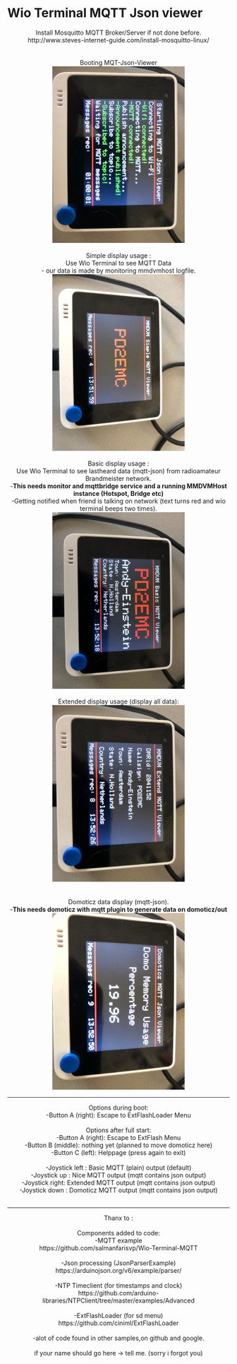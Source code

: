 # Wio Terminal MQTT Json viewer	
<center>	
Install Mosquitto MQTT Broker/Server if not done before.<br>	
http://www.steves-internet-guide.com/install-mosquitto-linux/<br>	
<br><br>	
Booting MQT-Json-Viewer<br>	
<img src="pictures/start.jpeg" width="300">	
<br><br>	
Simple display usage : <br>	
Use Wio Terminal to see MQTT Data <br>	
- our data is made by monitoring mmdvmhost logfile.<br>	
<img src="pictures/simple.jpeg" width="300">	
<br><br>	
Basic display usage :<br>	
Use Wio Terminal to see lastheard data (mqtt-json) from radioamateur Brandmeister network.<br>	
-<b>This needs monitor and mqttbridge service and a running MMDVMHost instance (Hotspot, Bridge etc)</b><br>	
-Getting notified when friend is talking on network (text turns red and wio terminal beeps two times).<br>	
<img src="pictures/basic.jpeg" width="300">	
<br><br>	
Extended display usage (display all data):<br>	
<img src="pictures/extended.jpeg" width="300"><br>	
<br><br>	
Domoticz data display (mqtt-json).<br>	
-<b>This needs domoticz with mqtt plugin to generate data on domoticz/out</b><br>	
<img src="pictures/domoticz.jpeg" width="300"><br>	
<hr>	
Options during boot:<br>	
-Button A (right):  Escape to ExtFlashLoader Menu	
<br><br>	
Options after full start:<br>	
-Button A (right):  Escape to ExtFlash Menu<br>	
-Button B (middle): nothing yet (planned to move domoticz here)<br>	
-Button C (left):   Helppage (press again to exit)	
<br><br>	
-Joystick left : Basic MQTT (plain) output (default)<br>	
-Joystick up   : Nice MQTT output (mqtt contains json output)<br>	
-Joystick right: Extended MQTT output (mqtt contains json output) <br>	
-Joystick down : Domoticz MQTT output (mqtt contains json output)	
<br><br>	
<hr>	
Thanx to :<br><br>	
Components added to code:<br>	
-MQTT example<br>	
https://github.com/salmanfarisvp/Wio-Terminal-MQTT<br>	
<br>	
-Json processing (JsonParserExample)<br>	
https://arduinojson.org/v6/example/parser/<br>	
<br>	
-NTP Timeclient (for timestamps and clock)<br>	
https://github.com/arduino-libraries/NTPClient/tree/master/examples/Advanced<br>	
<br>	
-ExtFlashLoader (for sd menu)<br>	
https://github.com/ciniml/ExtFlashLoader<br>	
<br>	
-alot of code found in other samples,on github and google.<br>	
<br>	
if your name should go here -> tell me. (sorry i forgot you)
